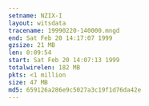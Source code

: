 ```yaml
---
setname: NZIX-I
layout: witsdata
tracename: 19990220-140000.mngd
end: Sat Feb 20 14:17:07 1999
gzsize: 21 MB
len: 0:09:54
start: Sat Feb 20 14:07:13 1999
totalwirelen: 182 MB
pkts: <1 million
size: 47 MB
md5: 659126a286e9c5027a3c19f1d76da42e
---
```

